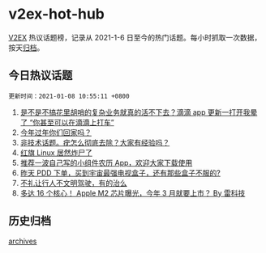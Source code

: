 # v2ex-hot-hub

[V2EX](https://www.v2ex.com/) 热议话题榜，记录从 2021-1-6 日至今的热门话题。每小时抓取一次数据，按天[归档](./archives)。

## 今日热议话题

`更新时间：2021-01-08 10:55:11 +0800`

1. [是不是不搞花里胡哨的复杂业务就真的活不下去？滴滴 app 更新一打开我晕了 “你甚至可以在滴滴上打车”](https://www.v2ex.com/t/742521)
1. [今年过年你们回家吗？](https://www.v2ex.com/t/742502)
1. [非技术话题。疣怎么彻底去除？大家有经验吗？](https://www.v2ex.com/t/742496)
1. [红旗 Linux 居然炸尸了](https://www.v2ex.com/t/742526)
1. [推荐一波自己写的小组件农历 App，欢迎大家下载使用](https://www.v2ex.com/t/742583)
1. [昨天 PDD 下单，买到宇宙最强电视盒子，还有那些盒子不服的?](https://www.v2ex.com/t/742785)
1. [不礼让行人不文明驾驶，有的治么](https://www.v2ex.com/t/742675)
1. [多达 16 个核心！ Apple M2 芯片曝光，今年 3 月就要上市？ By 雷科技](https://www.v2ex.com/t/742652)

## 历史归档

[archives](./archives)
